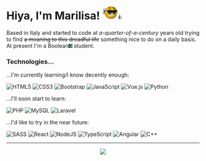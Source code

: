 # Hiya, I'm Marilisa! <img src="picardia-thumbsup.gif" width="50px"> 

Based in Italy and started to code at <em>a-quarter-of-a-century</em> years old trying to find ~~a meaning to this dreadful life~~ something nice to do on a daily basis. At present I'm a Boolean<img src="boolean-logo.png" width="10px"> student.

### Technologies...

...I'm currently learning/I know decently enough:

![HTML5](https://img.shields.io/badge/html5-%23E34F26.svg?style=for-the-badge&logo=html5&logoColor=white)
![CSS3](https://img.shields.io/badge/css3-%231572B6.svg?style=for-the-badge&logo=css3&logoColor=white)
![Bootstrap](https://img.shields.io/badge/bootstrap-%238511FA.svg?style=for-the-badge&logo=bootstrap&logoColor=white)
![JavaScript](https://img.shields.io/badge/javascript-%23323330.svg?style=for-the-badge&logo=javascript&logoColor=%23F7DF1E)
![Vue.js](https://img.shields.io/badge/vuejs-%2335495e.svg?style=for-the-badge&logo=vuedotjs&logoColor=%234FC08D)
![Python](https://img.shields.io/badge/python-3670A0?style=for-the-badge&logo=python&logoColor=ffdd54)

...I'll soon start to learn:

![PHP](https://img.shields.io/badge/php-%23777BB4.svg?style=for-the-badge&logo=php&logoColor=white)
![MySQL](https://img.shields.io/badge/mysql-4479A1.svg?style=for-the-badge&logo=mysql&logoColor=white)
![Laravel](https://img.shields.io/badge/laravel-%23FF2D20.svg?style=for-the-badge&logo=laravel&logoColor=white)

...I'd like to try in the near future:

![SASS](https://img.shields.io/badge/SASS-hotpink.svg?style=for-the-badge&logo=SASS&logoColor=white)
![React](https://img.shields.io/badge/react-%2320232a.svg?style=for-the-badge&logo=react&logoColor=%2361DAFB)
![NodeJS](https://img.shields.io/badge/node.js-6DA55F?style=for-the-badge&logo=node.js&logoColor=white)
![TypeScript](https://img.shields.io/badge/typescript-%23007ACC.svg?style=for-the-badge&logo=typescript&logoColor=white)
![Angular](https://img.shields.io/badge/angular-%23DD0031.svg?style=for-the-badge&logo=angular&logoColor=white)
![C++](https://img.shields.io/badge/c++-%2300599C.svg?style=for-the-badge&logo=c%2B%2B&logoColor=white)


***

<div align="center">
    <a href="https://visitorbadge.io/status?path=https%3A%2F%2Fgithub.com%2FMarilisaMoio"><img src="https://api.visitorbadge.io/api/visitors?path=https%3A%2F%2Fgithub.com%2FMarilisaMoio&label=visitors&countColor=%232ccce4&style=plastic" /></a>
</div>
